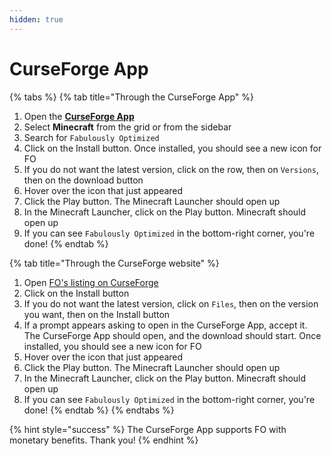 ```yaml
---
hidden: true
---
```


# CurseForge App

{% tabs %}
{% tab title="Through the CurseForge App" %}
1. Open the [**CurseForge App**](https://www.curseforge.com/download/app#download-options)
2. Select **Minecraft** from the grid or from the sidebar
3. Search for `Fabulously Optimized`
4. Click on the Install button. Once installed, you should see a new icon for FO
5. If you do not want the latest version, click on the row, then on `Versions`, then on the download button
6. Hover over the icon that just appeared
7. Click the Play button. The Minecraft Launcher should open up
8. In the Minecraft Launcher, click on the Play button. Minecraft should open up
9. If you can see `Fabulously Optimized` in the bottom-right corner, you're done!
{% endtab %}

{% tab title="Through the CurseForge website" %}
1. Open [FO's listing on CurseForge](https://download.fo/curseforge)
2. Click on the Install button
3. If you do not want the latest version, click on `Files`, then on the version you want, then on the Install button
4. If a prompt appears asking to open in the CurseForge App, accept it. The CurseForge App should open, and the download should start. Once installed, you should see a new icon for FO
5. Hover over the icon that just appeared
6. Click the Play button. The Minecraft Launcher should open up
7. In the Minecraft Launcher, click on the Play button. Minecraft should open up
8. If you can see `Fabulously Optimized` in the bottom-right corner, you're done!
{% endtab %}
{% endtabs %}

{% hint style="success" %}
The CurseForge App supports FO with monetary benefits. Thank you!
{% endhint %}
